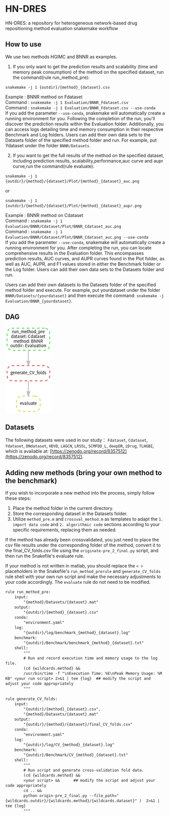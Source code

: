 # HN-DRES
HN-DRES: a repository for heterogeneous network-based drug repositioning method evaluation snakemake workflow
## How to use
We use two methods HGIMC and BNNR as examples. 

1. If you only want to get the prediction results and scalability (time and memory peak consumption) of the method on the specified dataset, run the command(rule run_method_pre):
~~~~
snakemake -j 1 {outdir}/{method}_{dataset}.csv
~~~~
Example : BNNR method on Fdataset  
Command : `snakemake -j 1 Evaluation/BNNR_Fdataset.csv`  
Command : `snakemake -j 1 Evaluation/BNNR_Fdataset.csv --use-conda`  
If you add the parameter `--use-conda`, snakemake will automatically create a running environment for you.
Following the completion of the run, you'll discover the prediction results within the Evaluation folder. Additionally, you can access logs detailing time and memory consumption in their respective Benchmark and Log folders. Users can add their own data sets to the Datasets folder of the specified method folder and run. For example, put Ydataset under the folder `BNNR/Datasets`.
  
2. If you want to get the full results of the method on the specified dataset, including prediction results, scalability,performance,auc curve and aupr curve,run the command(rule evaluate): 
~~~~
snakemake -j 1 {outdir}/{method}/{dataset}/Plot/{method}_{dataset}_auc.png
~~~~
or
~~~~
snakemake -j 1 {outdir}/{method}/{dataset}/Plot/{method}_{dataset}_aupr.png  
~~~~
Example : BNNR method on Cdataset  
Command : `snakemake -j 1 Evaluation/BNNR/Cdataset/Plot/BNNR_Cdataset_auc.png`  
Command : `snakemake -j 1 Evaluation/BNNR/Cdataset/Plot/BNNR_Cdataset_auc.png --use-conda`  
If you add the parameter `--use-conda`, snakemake will automatically create a running environment for you.
After completing the run, you can locate comprehensive results in the Evaluation folder. This encompasses prediction results, AUC curves, and AUPR curves found in the Plot folder, as well as AUC, AUPR, and F1 values stored in either the Benchmark folder or the Log folder. Users can add their own data sets to the Datasets folder and run.  
  
Users can add their own datasets to the Datasets folder of the specified method folder and execute. For example, put yourdataset under the folder `BNNR/Datasets/{yourdataset}` and then execute the command: `snakemake -j Evaluation/BNNR_{yourdataset}`.
## 
## DAG
![dag of DR evaluation snakemake](./dag_evaluate.png#pic_center)
## Datasets
The following datasets were used in our study：
`Fdataset`, `Cdataset`, `Ydataset`, `DNdataset`, `HDVD`, `LAGCN`, `LRSSL`, `SCMFDD_L`, `deepDR`, `iDrug`, `TLHGBI`, which is available at: [https://zenodo.org/record/8357512](https://zenodo.org/record/8357512).  



## Adding new methods (bring your own method to the benchmark)
If you wish to incorporate a new method into the process, simply follow these steps:  
1. Place the method folder in the current directory.
2. Store the corresponding dataset in the Datasets folder.
3. Utilize `method_pre.m` and `crossval_method.m` as templates to adapt the `1. import data code` and `2. algorithmic code` sections according to your specific requirements, replacing them as needed.

If the method has already been crossvalidated, you just need to place the csv file results under the corresponding folder of the method, convert it to the final_CV_folds.csv file using the `originate-pre_2_final.py` script, and then run the Snakefile's evaluate rule.
  
If your method is not written in matlab, you should replace the `< >` placeholders in the Snakefile's `run_method_prerule` and `generate_CV_folds` rule shell with your own run script and make the necessary adjustments to your code accordingly. The `evaluate` rule  do not need to be modified.
~~~~
rule run_method_pre:
    input:
        "{method}/Datasets/{dataset}.mat"
    output:
        "{outdir}/{method}_{dataset}.csv"
    conda:
        "environment.yaml"
    log:
        "{outdir}/log/benchmark_{method}_{dataset}.log"
    benchmark:
        "{outdir}/Benchmark/benchmark_{method}_{dataset}.txt"
    shell:
        """
        # Run and record execution time and memory usage to the log file.
        (cd {wildcards.method} &&
        /usr/bin/time -f "\nExecution Time: %E\nPeak Memory Usage: %M KB" <your run script> 2>&1 | tee {log}  ## modify the script and adjust your code appropriately
        """

rule generate_CV_folds:
    input:
        "{outdir}/{method}_{dataset}.csv",
        "{method}/Datasets/{dataset}.mat"
    output:
        "{outdir}/{method}/{dataset}/final_CV_folds.csv"
    conda:
        "environment.yaml"
    log:
        "{outdir}/log/CV_{method}_{dataset}.log"
    benchmark:
        "{outdir}/Benchmark/CV_{method}_{dataset}.txt"
    shell:
        """
        # Run script and generate cross-validation fold data.
        (cd {wildcards.method} &&   
        <your script> &&      ## modify the script and adjust your code appropriately
        cd .. &&
        python origin-pre_2_final.py --file_path="{wildcards.outdir}/{wildcards.method}/{wildcards.dataset}" )  2>&1 | tee {log}
        """
~~~~

